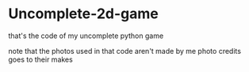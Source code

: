 # Uncomplete-2d-game
that's the code of my uncomplete python game

note that the photos used in that code aren't made by me 
photo credits goes to their makes
